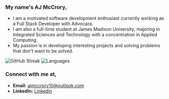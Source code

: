 ### My name's AJ McCrory,
- I am a motivated software development enthusiast currently working as a Full Stack Developer with Advocara. 
- I am also a full-time student at James Madison University, majoring in Integrated Sciences and Technology with a concentration in Applied Computing.
- My passion is in developing interesting projects and solving problems that don't want to be solved.

![GitHub Streak](http://github-profile-summary-cards.vercel.app/api/cards/profile-details?username=Ajmccrory&theme=nord_dark)
![Languages](http://github-profile-summary-cards.vercel.app/api/cards/repos-per-language?username=Ajmccrory&theme=nord_dark)

### Connect with me at,
- **Email:** [ajmccrory10@outlook.com](ajmccrory10@outlook.com)
- **LinkedIn:** [Linkedin](https://www.linkedin.com/in/aj-mccrory)

